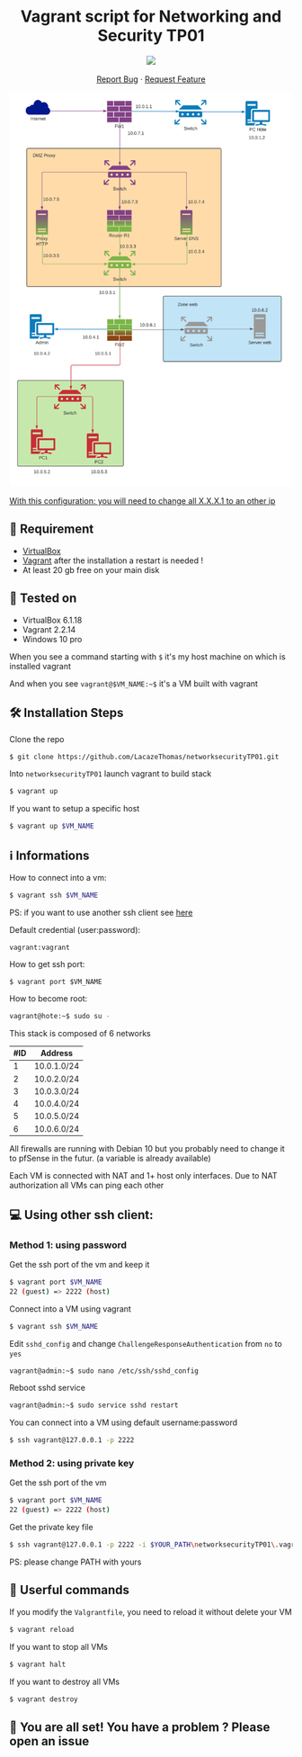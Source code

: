 <h1 align="center">
Vagrant script for Networking and Security TP01
</h1>

<p align="center">
<img src="https://badges.fw-web.space/github/license/LacazeThomas/networksecurityTP01">
</p>

<p align="center">
    <a href="https://github.com/LacazeThomas/networksecurityTP01/issues/new/choose">Report Bug</a>
    ·
    <a href="https://github.com/LacazeThomas/networksecurityTP01/issues/new/choose">Request Feature</a>
</p>

[![Stack](images/stack.png)](https://github.com/anuraghazra/github-readme-stats)

<p><u>With this configuration: you will need to change all X.X.X.1 to an other ip</u></p>

## 🚧 Requirement

- [VirtualBox](https://www.virtualbox.org/wiki/Downloads)
- [Vagrant](https://www.vagrantup.com/downloads) after the installation a restart is needed !
- At least 20 gb free on your main disk

## 🔧 Tested on

- VirtualBox 6.1.18
- Vagrant 2.2.14
- Windows 10 pro

When you see a command starting with `$` it's my host machine on which is installed vagrant

And when you see `vagrant@$VM_NAME:~$` it's a VM built with vagrant

## 🛠️ Installation Steps

Clone the repo
```sh
$ git clone https://github.com/LacazeThomas/networksecurityTP01.git
```

Into `networksecurityTP01` launch vagrant to build stack
```sh
$ vagrant up
```

If you want to setup a specific host
```sh
$ vagrant up $VM_NAME
```

## ℹ️ Informations

How to connect into a vm:
```sh
$ vagrant ssh $VM_NAME
```
PS: if you want to use another ssh client see [here](#💻-Using-other-ssh-client:)

Default credential (user:password):
```
vagrant:vagrant
```

How to get ssh port:
```
$ vagrant port $VM_NAME
```

How to become root:
```sh
vagrant@hote:~$ sudo su -
```

This stack is composed of 6 networks

| #ID  | Address  |
|---|---|
| 1  | 10.0.1.0/24  |
| 2  | 10.0.2.0/24  |
|  3 |  10.0.3.0/24 |
| 4  |  10.0.4.0/24 |
| 5  | 10.0.5.0/24  |
| 6 |  10.0.6.0/24 |


All firewalls are running with Debian 10 but you probably need to change it to pfSense in the futur. (a variable is already available)

Each VM is connected with NAT and 1+ host only interfaces. Due to NAT authorization all VMs can ping each other

## 💻 Using other ssh client:

### Method 1: using password

Get the ssh port of the vm and keep it
```sh
$ vagrant port $VM_NAME
22 (guest) => 2222 (host)
```

Connect into a VM using vagrant
```sh
$ vagrant ssh $VM_NAME
```

Edit `sshd_config` and change `ChallengeResponseAuthentication` from `no` to `yes`
```sh
vagrant@admin:~$ sudo nano /etc/ssh/sshd_config
```

Reboot sshd service
```sh
vagrant@admin:~$ sudo service sshd restart
```

You can connect into a VM using default username:password
```sh
$ ssh vagrant@127.0.0.1 -p 2222
```

### Method 2: using private key

Get the ssh port of the vm
```sh
$ vagrant port $VM_NAME
22 (guest) => 2222 (host)
```

Get the private key file 
```sh
$ ssh vagrant@127.0.0.1 -p 2222 -i $YOUR_PATH\networksecurityTP01\.vagrant\machines\$VM_NAME\virtualbox\private_key
```
PS: please change PATH with yours

## 🧐 Userful commands

If you modify the `Valgrantfile`, you need to reload it without delete your VM
```sh
$ vagrant reload
```

If you want to stop all VMs
```sh
$ vagrant halt
```

If you want to destroy all VMs
```sh
$ vagrant destroy
```

## 🌟 You are all set! You have a problem ? Please open an issue
